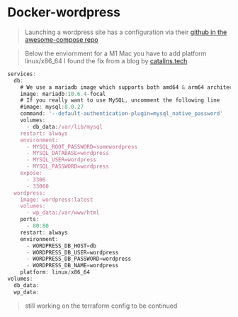 # Docker-wordpress

> Launching a wordpress site has a configuration via their 
[github in the awesome-compose repo](https://github.com/docker/awesome-compose/tree/master/official-documentation-samples/wordpress/) 

> Below the enviornment for a M1 Mac you have to add platform linux/x86_64 I found the fix from a blog by [catalins.tech](https://catalins.tech/how-to-run-wordpress-locally-on-macos-with-docker-compose/)

```js
services:
  db:
    # We use a mariadb image which supports both amd64 & arm64 architecture
    image: mariadb:10.6.4-focal
    # If you really want to use MySQL, uncomment the following line
    #image: mysql:8.0.27
    command: '--default-authentication-plugin=mysql_native_password'
    volumes:
      - db_data:/var/lib/mysql
    restart: always
    environment:
      - MYSQL_ROOT_PASSWORD=somewordpress
      - MYSQL_DATABASE=wordpress
      - MYSQL_USER=wordpress
      - MYSQL_PASSWORD=wordpress
    expose:
      - 3306
      - 33060
  wordpress:
    image: wordpress:latest
    volumes:
      - wp_data:/var/www/html
    ports:
      - 80:80
    restart: always
    environment:
      - WORDPRESS_DB_HOST=db
      - WORDPRESS_DB_USER=wordpress
      - WORDPRESS_DB_PASSWORD=wordpress
      - WORDPRESS_DB_NAME=wordpress
    platform: linux/x86_64
volumes:
  db_data:
  wp_data:
```


> still working on the terraform config to be continued
